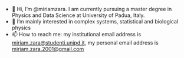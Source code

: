 - 👋 Hi, I’m @miriamzara. I am currently pursuing a master degree in Physics and Data Science at University of Padua, Italy.
- 👀 I’m mainly interested in complex systems, statistical and biological physics
- 📫 How to reach me: my institutional email address is miriam.zara@studenti.unipd.it, my personal email address is miriam.zara.2001@gmail.com

<!---
miriamzara/miriamzara is a ✨ special ✨ repository because its `README.md` (this file) appears on your GitHub profile.
You can click the Preview link to take a look at your changes.
--->
